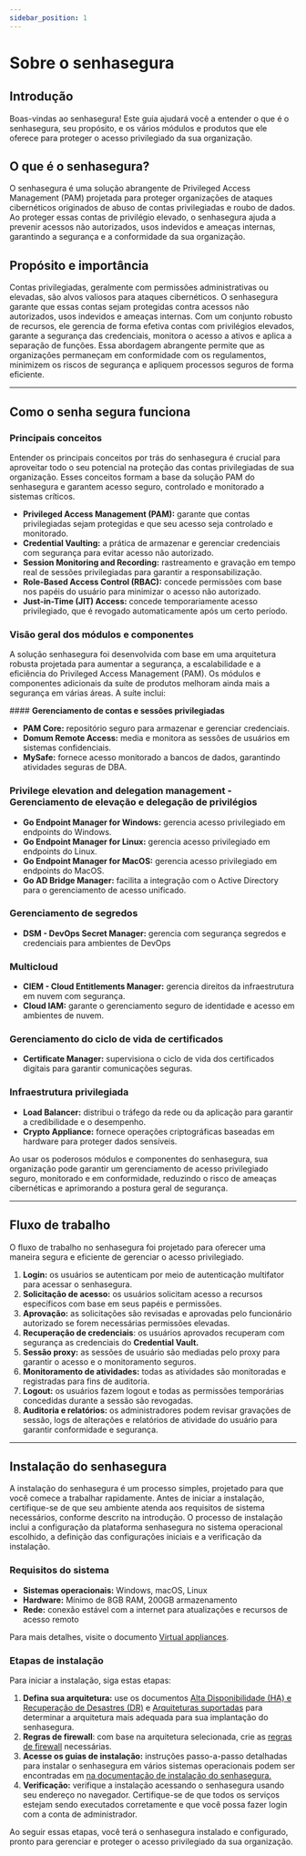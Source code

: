 ```yaml
---
sidebar_position: 1
---
```


# Sobre o senhasegura
## **Introdução**

Boas-vindas ao senhasegura! Este guia ajudará você a entender o que é o senhasegura, seu propósito, e os vários módulos e produtos que ele oferece para proteger o acesso privilegiado da sua organização.

## **O que é o senhasegura?**

O senhasegura é uma solução abrangente de Privileged Access Management (PAM) projetada para proteger organizações de ataques cibernéticos originados de abuso de contas privilegiadas e roubo de dados. Ao proteger essas contas de privilégio elevado, o senhasegura ajuda a prevenir acessos não autorizados, usos indevidos e ameaças internas, garantindo a segurança e a conformidade da sua organização.

## **Propósito e importância**

Contas privilegiadas, geralmente com permissões administrativas ou elevadas, são alvos valiosos para ataques cibernéticos. O senhasegura garante que essas contas sejam protegidas contra acessos não autorizados, usos indevidos e ameaças internas. Com um conjunto robusto de recursos, ele gerencia de forma efetiva contas com privilégios elevados, garante a segurança das credenciais, monitora o acesso a ativos e aplica a separação de funções. Essa abordagem abrangente permite que as organizações permaneçam em conformidade com os regulamentos, minimizem os riscos de segurança e apliquem processos seguros de forma eficiente.

---

## **Como o senha segura funciona**

### **Principais conceitos**

Entender os principais conceitos por trás do senhasegura é crucial para aproveitar todo o seu potencial na proteção das contas privilegiadas de sua organização. Esses conceitos formam a base da solução PAM do senhasegura e garantem acesso seguro, controlado e monitorado a sistemas críticos.

- **Privileged Access Management (PAM):** garante que contas privilegiadas sejam protegidas e que seu acesso seja controlado e monitorado.
- **Credential Vaulting:** a prática de armazenar e gerenciar credenciais com segurança para evitar acesso não autorizado.
- **Session Monitoring and Recording:** rastreamento e gravação em tempo real de sessões privilegiadas para garantir a responsabilização.
- **Role-Based Access Control (RBAC):** concede permissões com base nos papéis do usuário para minimizar o acesso não autorizado.
- **Just-in-Time (JIT) Access:** concede temporariamente acesso privilegiado, que é revogado automaticamente após um certo período.

### **Visão geral dos módulos e componentes**

A solução senhasegura foi desenvolvida com base em uma arquitetura robusta projetada para aumentar a segurança, a escalabilidade e a eficiência do Privileged Access Management (PAM). Os módulos e componentes adicionais da suíte de produtos melhoram ainda mais a segurança em várias áreas. A suíte inclui:

#### **Gerenciamento de contas e sessões privilegiadas**

- **PAM Core:** repositório seguro para armazenar e gerenciar credenciais.
- **Domum Remote Access:** media e monitora as sessões de usuários em sistemas confidenciais.
- **MySafe:** fornece acesso monitorado a bancos de dados, garantindo atividades seguras de DBA.

### **Privilege elevation and delegation management - Gerenciamento de elevação e delegação de privilégios**

- **Go Endpoint Manager for Windows:** gerencia acesso privilegiado em endpoints do Windows.
- **Go Endpoint Manager for Linux:** gerencia acesso privilegiado em endpoints do Linux.
- **Go Endpoint Manager for MacOS:** gerencia acesso privilegiado em endpoints do MacOS.
- **Go AD Bridge Manager:** facilita a integração com o Active Directory para o gerenciamento de acesso unificado.

### **Gerenciamento de segredos**

- **DSM - DevOps Secret Manager:** gerencia com segurança segredos e credenciais para ambientes de DevOps

### **Multicloud**

- **CIEM - Cloud Entitlements Manager:** gerencia direitos da infraestrutura em nuvem com segurança.
- **Cloud IAM:** garante o gerenciamento seguro de identidade e acesso em ambientes de nuvem.

### **Gerenciamento do ciclo de vida de certificados**

- **Certificate Manager:** supervisiona o ciclo de vida dos certificados digitais para garantir comunicações seguras.

### **Infraestrutura privilegiada**

- **Load Balancer:** distribui o tráfego da rede ou da aplicação para garantir a credibilidade e o desempenho.
- **Crypto Appliance:** fornece operações criptográficas baseadas em hardware para proteger dados sensíveis.

Ao usar os poderosos módulos e componentes do senhasegura, sua organização pode garantir um gerenciamento de acesso privilegiado seguro, monitorado e em conformidade, reduzindo o risco de ameaças cibernéticas e aprimorando a postura geral de segurança.

---

## **Fluxo de trabalho**

O fluxo de trabalho no senhasegura foi projetado para oferecer uma maneira segura e eficiente de gerenciar o acesso privilegiado.

1. **Login:** os usuários se autenticam por meio de autenticação multifator para acessar o senhasegura.
2. **Solicitação de acesso:** os usuários solicitam acesso a recursos específicos com base em seus papéis e permissões.
3. **Aprovação:** as solicitações são revisadas e aprovadas pelo funcionário autorizado se forem necessárias permissões elevadas.
4. **Recuperação de credenciais**: os usuários aprovados recuperam com segurança as credenciais do **Credential Vault.**
5. **Sessão proxy:** as sessões de usuário são mediadas pelo proxy para garantir o acesso e o monitoramento seguros.
6. **Monitoramento de atividades:** todas as atividades são monitoradas e registradas para fins de auditoria.
7. **Logout:** os usuários fazem logout e todas as permissões temporárias concedidas durante a sessão são revogadas.
8. **Auditoria e relatórios:** os administradores podem revisar gravações de sessão, logs de alterações e relatórios de atividade do usuário para garantir conformidade e segurança.

---

## **Instalação do senhasegura**

A instalação do senhasegura é um processo simples, projetado para que você comece a trabalhar rapidamente. Antes de iniciar a instalação, certifique-se de que seu ambiente atenda aos requisitos de sistema necessários, conforme descrito na introdução. O processo de instalação inclui a configuração da plataforma senhasegura no sistema operacional escolhido, a definição das configurações iniciais e a verificação da instalação.

### **Requisitos do sistema**

- **Sistemas operacionais:** Windows, macOS, Linux
- **Hardware:** Mínimo de 8GB RAM, 200GB armazenamento
- **Rede:** conexão estável com a internet para atualizações e recursos de acesso remoto

Para mais detalhes, visite o documento [Virtual appliances](https://docs.senhasegura.io/v3-33/docs/pt/installation-virtual-appliances).

### **Etapas de instalação**

Para iniciar a instalação, siga estas etapas:

1. **Defina sua arquitetura:** use os documentos [Alta Disponibilidade (HA) e Recuperação de Desastres (DR)](https://docs.senhasegura.io/v3-33/docs/pt/installation-architecture-high-availability-and-disaster-recovery) e [Arquiteturas suportadas](https://docs.senhasegura.io/v3-33/docs/pt/installation-supported-architectures) para determinar a arquitetura mais adequada para sua implantação do senhasegura.
2. **Regras de firewall**: com base na arquitetura selecionada, crie as [regras de firewall](https://docs.senhasegura.io/v3-33/docs/pt/installation-firewall-rules) necessárias.
3. **Acesse os guias de instalação:** instruções passo-a-passo detalhadas para instalar o senhasegura em vários sistemas operacionais podem ser encontradas em [na documentação de instalação do senhasegura.](https://docs.senhasegura.io/v3-33/docs/pt/installation)
4. **Verificação:** verifique a instalação acessando o senhasegura usando seu endereço no navegador. Certifique-se de que todos os serviços estejam sendo executados corretamente e que você possa fazer login com a conta de administrador.

Ao seguir essas etapas, você terá o senhasegura instalado e configurado, pronto para gerenciar e proteger o acesso privilegiado da sua organização.